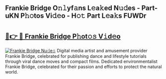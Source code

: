 ## Frankie Bridge O𝚗𝚕yf𝚊ns L𝚎a𝚔ed N𝚞𝚍es - Part-uKN P𝚑𝚘tos Vi𝚍𝚎o - H𝚘𝚝 Part L𝚎a𝚔s FUWDr

# <h2><a href="http://kf7b44.oniu.top/?m=Frankie+Bridge">🔗👉 🔴 Frankie Bridge P𝚑ot𝚘𝚜 V𝚒d𝚎o</a></h2>

[![Frankie Bridge Nu𝚍e𝚜](https://i.imgur.com/0qMVB7G.gif)](http://kf7b44.oniu.top/?m=Frankie+Bridge)
Digital media artist and amusement provider Frankie Bridge, celebrated for publishing dance and lifestyle tutorials through viral dance moves and compact films. Dedicated environmentalist Frankie Bridge, celebrated for their passion and efforts to protect the natural world.  
